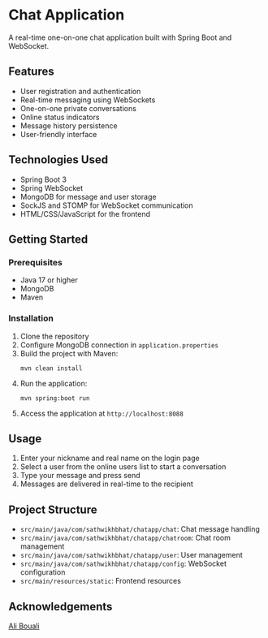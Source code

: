 # Chat Application

A real-time one-on-one chat application built with Spring Boot and WebSocket.

## Features

- User registration and authentication
- Real-time messaging using WebSockets
- One-on-one private conversations
- Online status indicators
- Message history persistence
- User-friendly interface

## Technologies Used

- Spring Boot 3
- Spring WebSocket
- MongoDB for message and user storage
- SockJS and STOMP for WebSocket communication
- HTML/CSS/JavaScript for the frontend

## Getting Started

### Prerequisites

- Java 17 or higher
- MongoDB
- Maven

### Installation

1. Clone the repository
2. Configure MongoDB connection in `application.properties`
3. Build the project with Maven:
   ```
   mvn clean install
   ```
4. Run the application:
   ```
   mvn spring:boot run
   ```
5. Access the application at `http://localhost:8088`

## Usage

1. Enter your nickname and real name on the login page
2. Select a user from the online users list to start a conversation
3. Type your message and press send
4. Messages are delivered in real-time to the recipient

## Project Structure

- `src/main/java/com/sathwikhbhat/chatapp/chat`: Chat message handling
- `src/main/java/com/sathwikhbhat/chatapp/chatroom`: Chat room management
- `src/main/java/com/sathwikhbhat/chatapp/user`: User management
- `src/main/java/com/sathwikhbhat/chatapp/config`: WebSocket configuration
- `src/main/resources/static`: Frontend resources

## Acknowledgements

[Ali Bouali](https://github.com/ali-bouali)